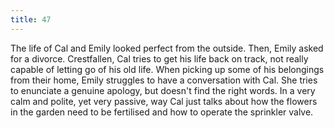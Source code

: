 ```yaml
---
title: 47
---
```


The life of Cal and Emily looked perfect from the outside.
Then, Emily asked for a divorce.
Crestfallen, Cal tries to get his life back on track, not really capable of letting go of his old life.
When picking up some of his belongings from their home, Emily struggles to have a conversation with Cal.
She tries to enunciate a genuine apology, but doesn't find the right words.
In a very calm and polite, yet very passive, way Cal just talks about how the flowers in the garden need to be fertilised and how to operate the sprinkler valve.
